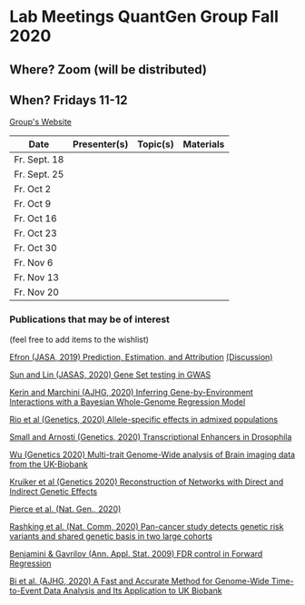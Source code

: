 
# Lab Meetings QuantGen Group Fall 2020

## Where? Zoom (will be distributed)

## When? Fridays 11-12

[Group's Website](http://quantgen.github.io/)

| Date           | Presenter(s)     |  Topic(s)        |  Materials    |
| -------------  | ---------------- | ---------------- | ------------- |
|Fr. Sept. 18|  |  | |
|Fr. Sept. 25|  |  | |
|Fr. Oct 2|  |  | |
|Fr. Oct 9|  |  | |
|Fr. Oct 16|  |  | |
|Fr. Oct 23|  |  | |
|Fr. Oct 30|  |  | |
|Fr. Nov 6|  |  | |
|Fr. Nov 13|  |  | |
|Fr. Nov 20|  |  | |

### Publications that may be of interest 
(feel free to add items to the wishlist)

[Efron (JASA, 2019) Prediction, Estimation, and Attribution](https://amstat.tandfonline.com/doi/abs/10.1080/01621459.2020.1762613?journalCode=uasa20) [(Discussion)](https://www.tandfonline.com/doi/abs/10.1080/01621459.2020.1762617)

[Sun and Lin (JASAS, 2020) Gene Set testing in GWAS](https://www.tandfonline.com/doi/full/10.1080/01621459.2019.1660170)

[Kerin and Marchini (AJHG, 2020) Inferring Gene-by-Environment Interactions with a Bayesian Whole-Genome Regression Model ](https://www.sciencedirect.com/science/article/pii/S0002929720302779)

[Rio et al (Genetics, 2020) Allele-specific effects in admixed populations](https://www.genetics.org/content/216/1/27)

[Small and Arnosti (Genetics, 2020) Transcriptional Enhancers in Drosophila](https://www.genetics.org/content/216/1/1)

[Wu (Genetics 2020) Multi-trait Genome-Wide analysis of Brain imaging data from the UK-Biobank](https://www.genetics.org/content/215/4/947)

[Kruiker et al (Genetics 2020) Reconstruction of Networks with Direct and Indirect Genetic Effects](https://www.genetics.org/content/214/4/781)

[Pierce et al. (Nat. Gen., 2020)](https://www.nature.com/articles/s41531-020-00125-y)

[Rashking et al. (Nat. Comm, 2020) Pan-cancer study detects genetic risk variants and shared genetic basis in two large cohorts](https://www.nature.com/articles/s41467-020-18246-6)

[Benjamini & Gavrilov (Ann. Appl. Stat. 2009) FDR control in Forward Regression](https://projecteuclid.org/euclid.aoas/1239888367)

[Bi et al. (AJHG, 2020) A Fast and Accurate Method for Genome-Wide Time-to-Event Data Analysis and Its Application to UK Biobank](https://www.sciencedirect.com/science/article/abs/pii/S0002929720301919)
